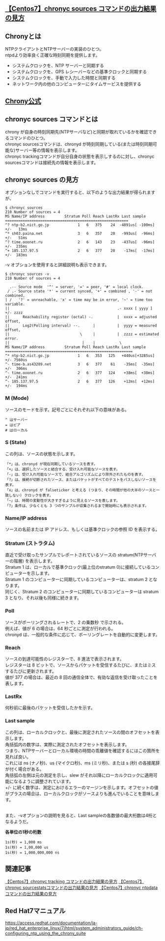 ## [【Centos7】chronyc sources コマンドの出力結果の見方](https://rurukblog.com/post/chronycsources/)

## Chronyとは
NTPクライアントとNTPサーバーの実装のひとつ。<br>
ntpdより効率良く正確な時刻同期を提供します。<br>

* システムクロックを、NTP サーバーと同期する
* システムクロックを、GPS レシーバーなどの基準クロックと同期する
* システムクロックを、手動で入力した時間と同期する
* ネットワーク内の他のコンピューターにタイムサービスを提供する

## [Chrony公式](https://chrony.tuxfamily.org/)

## chronyc sources コマンドとは
chrony が自身の時刻同期先(NTPサーバなど)と同期が取れているかを確認できるコマンドのひとつ。<br>
chronyc sourcesコマンドは、chronyd が時刻同期している(または時刻同期可能な)サーバー等の情報を表示します。<br>
chronyc trackingコマンドが自分自身の状態を表示しするのに対し、chronyc sourcesコマンドは接続先の情報を表示します。<br>

## chronyc sources の見方
オプションなしでコマンドを実行すると、以下のような出力結果が得られますが、<br>

```
$ chronyc sources
210 Number of sources = 4
MS Name/IP address         Stratum Poll Reach LastRx Last sample               
========================================================
^? ntp-b2.nict.go.jp             1   6   375    24  -4891us[ -100ms] +/-   13ms
^* sh03.paina.net                3   6   357    20   -993us[  -96ms] +/-   51ms
^? time.ooonet.ru                2   6   143    23   -437us[  -96ms] +/-  235ms
^+ 185.137.97.5                  2   6   377    20    -17ms[  -17ms] +/-  183ms
```

-v オプションを使用すると詳細説明も表示できます。<br>

```
$ chronyc sources -v
210 Number of sources = 4

  .-- Source mode  '^' = server, '=' = peer, '#' = local clock.
 / .- Source state '*' = current synced, '+' = combined , '-' = not combined,
| /   '?' = unreachable, 'x' = time may be in error, '~' = time too variable.
||                                                 .- xxxx [ yyyy ] +/- zzzz
||      Reachability register (octal) -.           |  xxxx = adjusted offset,
||      Log2(Polling interval) --.      |          |  yyyy = measured offset,
||                                \     |          |  zzzz = estimated error.
||                                 |    |           \
MS Name/IP address         Stratum Poll Reach LastRx Last sample               
==========================================================
^* ntp-b2.nict.go.jp             1   6   353   125   +440us[+3285us] +/- 7560us
^- time-b.as43289.net            3   6   377    61    -35ms[  -35ms] +/-  306ms
^- time.ooonet.ru                2   6   377   124    +38ms[  +38ms] +/-  241ms
^- 185.137.97.5                  2   6   377   126    +12ms[  +12ms] +/-  194ms
```

### M (Mode)
ソースのモードを示す。記号ごとにそれぞれ以下の意味がある。<br>
```
^ はサーバー
= はピア
# はローカル
```

### S (State)
この列は、ソースの状態を示します。<br>
```
「*」は、chronyd が現在同期しているソースを表す。
「+」は、選択したソースと結合する、受け入れ可能なソースを表す。
「-」は、受け入れ可能なソースで、結合アルゴリズムにより除外されたものを表す。
「?」は、接続が切断されたソース、またはパケットがすべてのテストをパスしないソースを表す。
「x」は、chronyd が falseticker と考える (つまり、その時間が他の大半のソースと一致しない) クロックを表す。
「~」は、時間の変動性が大きすぎるように見えるソースを表します。
「?」条件は、少なくとも 3 つのサンプルが収集されるまで開始時にも表示されます。
```

### Name/IP address
ソースの名前または IP アドレス、もしくは基準クロックの参照 ID を表示する。<br>

### Stratum (ストラタム)
直近で受け取ったサンプルでレポートされているソースの stratum(NTPサーバーの階層) を表示します。<br>
Stratum 1 は、ローカルで基準クロック(最上位のstratum 0)に接続しているコンピューターを示します。<br>
Stratum 1 のコンピューターに同期しているコンピューターは、stratum 2 となります。<br>
同じく、Stratum 2 のコンピューターに同期しているコンピューターは stratum 3 となり、それ以後も同様に続きます。<br>

### Poll
ソースがポーリングされるレートで、2 の乗数秒 で示される。<br>
例えば、値が 6 の場合は、64 秒ごとに測定が行われる。<br>
chronyd は、一般的な条件に応じて、ポーリングレートを自動的に変更します。<br>

### Reach
ソースの到達可能性のレジスターで、8 進法で表示されます。<br>
レジスターは 8 ビットで、ソースからパケットを受信するたびに、またはミスするたびに更新されます。<br>
値が 377 の場合は、最近の 8 回の通信全体で、有効な返信を受け取ったことを表します。<br>

### LastRx
何秒前に最後のパケットを受信したかを示す。<br>

### Last sample
この列は、ローカルクロックと、最後に測定されたソースの間のオフセットを表示します。<br>
角括弧内の数字は、実際に測定されたオフセットを表示します。<br>
つまり、NTPサーバーとローカル環境の時間の乖離値を確認するにはこの箇所を見れば良い。<br>
これには ns (ナノ秒)、us (マイクロ秒)、ms (ミリ秒)、または s (秒) の各接尾辞が付く場合がある。<br>
角括弧の左側は元の測定を示し、slew がそれ以降にローカルクロックに適用可能になるように調整されています。<br>
+/- に続く数字は、測定におけるエラーのマージンを示します。オフセットの値がプラスの場合は、ローカルクロックがソースよりも進んでいることを意味します。<br>
<br>

また、-vオプションの説明を見ると、Last sampleの各数値の最大桁数は4桁となるようだ。<br>

__各単位の1秒の桁数__<br>
```
1s(秒) = 1,000 ms
1s(秒) = 1,00,000 us
1s(秒) = 1,000,000,000 ns
```

## 関連記事
[【Centos7】chronyc tracking コマンドの出力結果の見方](https://rurukblog.com/post/chronyc-tracking/)
[【Centos7】chronyc sourcestatsコマンドの出力結果の見方](https://rurukblog.com/post/chronyc-sourcestats/)
[【Centos7】chronyc ntpdata コマンドの出力結果の見方](https://rurukblog.com/post/chronyc-ntpdata/)

## Red Hat7マニュアル
https://access.redhat.com/documentation/ja-jp/red_hat_enterprise_linux/7/html/system_administrators_guide/ch-configuring_ntp_using_the_chrony_suite<br>
